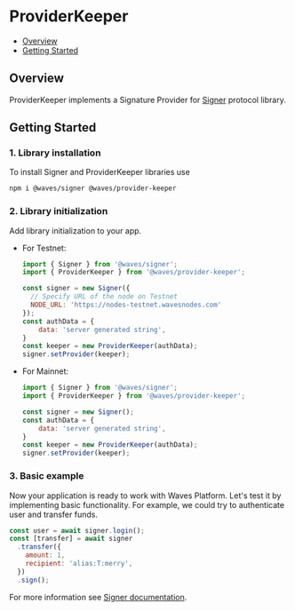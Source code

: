 # ProviderKeeper

* [Overview](#overview)
* [Getting Started](#getting-started)

<a id="overview"></a>
## Overview

ProviderKeeper implements a Signature Provider for [Signer](https://github.com/wavesplatform/signer) protocol library.

<a id="getting-started"></a>
## Getting Started

### 1. Library installation

To install Signer and ProviderKeeper libraries use

```bash
npm i @waves/signer @waves/provider-keeper
```

### 2. Library initialization

Add library initialization to your app.

* For Testnet:

   ```js
   import { Signer } from '@waves/signer';
   import { ProviderKeeper } from '@waves/provider-keeper';

   const signer = new Signer({
     // Specify URL of the node on Testnet
     NODE_URL: 'https://nodes-testnet.wavesnodes.com'
   });
   const authData = {
       data: 'server generated string',
   }
   const keeper = new ProviderKeeper(authData);
   signer.setProvider(keeper);
   ```

* For Mainnet:

   ```js
   import { Signer } from '@waves/signer';
   import { ProviderKeeper } from '@waves/provider-keeper';

   const signer = new Signer();
   const authData = {
       data: 'server generated string',
   }
   const keeper = new ProviderKeeper(authData);
   signer.setProvider(keeper);
   ```

### 3. Basic example

Now your application is ready to work with Waves Platform. Let's test it by implementing basic functionality. For example, we could try to authenticate user and transfer funds.

```js
const user = await signer.login();
const [transfer] = await signer
  .transfer({
    amount: 1,
    recipient: 'alias:T:merry',
  })
  .sign();
```

For more information see [Signer documentation](https://github.com/wavesplatform/signer/blob/master/README.md).
